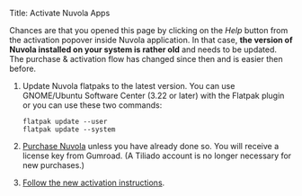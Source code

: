 Title: Activate Nuvola Apps

Chances are that you opened this page by clicking on the *Help* button from the activation popover inside Nuvola
application. In that case, **the version of Nuvola installed on your system is rather old** and needs to be updated.
The purchase & activation flow has changed since then and is easier then before.

  1. Update Nuvola flatpaks to the latest version. You can use GNOME/Ubuntu Software Center (3.22 or later) with
     the Flatpak plugin or you can use these two commands:

         flatpak update --user
         flatpak update --system

  2. [Purchase Nuvola](https://nuvola.tiliado.eu/pricing/) unless you have already done so. You will receive a license
     key from Gumroad. (A Tiliado account is no longer necessary for new purchases.)
  3. [Follow the new activation instructions](https://nuvola.tiliado.eu/docs/4/activation/).
